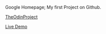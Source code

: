 Google Homepage; My first Project on Github.

[TheOdinProject](https://theodinproject.org)

[Live Demo](https://mohamedbechirmejri.github.io/google-homepage/)